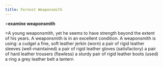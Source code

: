 ```yaml
---
title: Fornost Weaponsmith
---
```


\>**examine weaponsmith**

\>A young weaponsmith, yet he seems to have strength beyond the extent
of his years.
A weaponsmith is in an excellent condition.
A weaponsmith is using:
<weilded> a cudgel
<worn on body> a fine, soft leather jerkin (worn)
<worn on arms> a pair of rigid leather sleeves (well-maintained)
<worn on hands> a pair of rigid leather gloves (satisfactory)
<worn on legs> a pair of hard leather trousers (flawless)
<worn on feet> a sturdy pair of rigid leather boots (used)
<worn on finger> a ring
<worn as belt> a grey leather belt
<worn on belt> a lantern